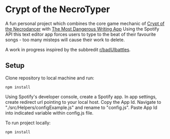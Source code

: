 # Crypt of the NecroTyper
A fun personal project which combines the core game mechanic of [Crypt of the Necrodancer](https://en.wikipedia.org/wiki/Crypt_of_the_NecroDancer) with [The Most Dangerous Writing App](https://maebert.github.io/themostdangerouswritingapp/#/) Using the Spotify API this text editor app forces users to type to the beat of their favourite songs - too many misteps will cause their work to delete. 

A work in progress inspired by the subbredit [r/badUIbattles](https://www.reddit.com/r/badUIbattles/).

## Setup

Clone repository to local machine and run:
```
npm install
```
Using Spotify's developer console, create a Spotify app. In app settings, create redirect url pointing to your local host. Copy the App Id.
Navigate to "./src/Helpers/configExample.js" and rename to "config.js". Paste App Id into indicated variable within config.js file.

To run project locally:
```
npm install
```